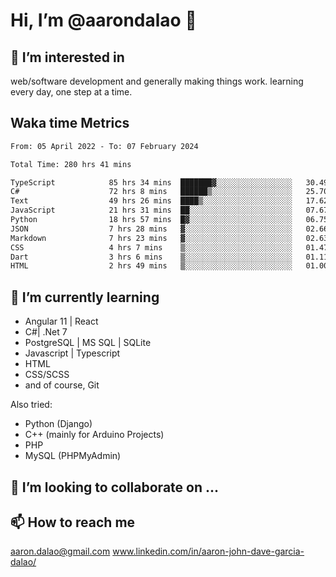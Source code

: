 # __Hi, I’m @aarondalao__ 👋 
## 👀 I’m interested in 
web/software development and generally making things work.
learning every day, one step at a time. 

## Waka time Metrics
<!--START_SECTION:waka-->

```txt
From: 05 April 2022 - To: 07 February 2024

Total Time: 280 hrs 41 mins

TypeScript            85 hrs 34 mins  ███████▓░░░░░░░░░░░░░░░░░   30.49 %
C#                    72 hrs 8 mins   ██████▒░░░░░░░░░░░░░░░░░░   25.70 %
Text                  49 hrs 26 mins  ████▒░░░░░░░░░░░░░░░░░░░░   17.62 %
JavaScript            21 hrs 31 mins  ██░░░░░░░░░░░░░░░░░░░░░░░   07.67 %
Python                18 hrs 57 mins  █▓░░░░░░░░░░░░░░░░░░░░░░░   06.75 %
JSON                  7 hrs 28 mins   ▓░░░░░░░░░░░░░░░░░░░░░░░░   02.66 %
Markdown              7 hrs 23 mins   ▓░░░░░░░░░░░░░░░░░░░░░░░░   02.63 %
CSS                   4 hrs 7 mins    ▒░░░░░░░░░░░░░░░░░░░░░░░░   01.47 %
Dart                  3 hrs 6 mins    ▒░░░░░░░░░░░░░░░░░░░░░░░░   01.11 %
HTML                  2 hrs 49 mins   ▒░░░░░░░░░░░░░░░░░░░░░░░░   01.00 %
```

<!--END_SECTION:waka-->

## 🌱 I’m currently learning 

- Angular 11 | React 
- C#| .Net 7
- PostgreSQL | MS SQL | SQLite
- Javascript | Typescript
- HTML 
- CSS/SCSS
- and of course, Git 


Also tried:
- Python (Django)
- C++ (mainly for Arduino Projects)
- PHP
- MySQL (PHPMyAdmin)


## 💞️ I’m looking to collaborate on ...

## 📫 How to reach me 
aaron.dalao@gmail.com
www.linkedin.com/in/aaron-john-dave-garcia-dalao/

<!---
aarondalao/aarondalao is a ✨ special ✨ repository because its `README.md` (this file) appears on your GitHub profile.
You can click the Preview link to take a look at your changes.
--->
